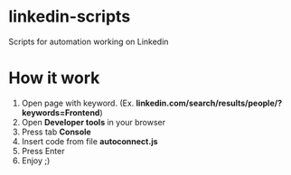 # linkedin-scripts
Scripts for automation working on Linkedin

# How it work

1. Open page with keyword. (Ex. **linkedin.com/search/results/people/?keywords=Frontend**)
2. Open **Developer tools** in your browser
3. Press tab **Console**
4. Insert code from file **autoconnect.js**
5. Press Enter
6. Enjoy ;)
